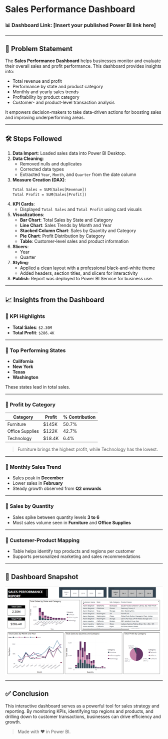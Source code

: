 
# Sales Performance Dashboard

### 📊 Dashboard Link: [Insert your published Power BI link here]

---

## 🧩 Problem Statement

The **Sales Performance Dashboard** helps businesses monitor and evaluate their overall sales and profit performance. This dashboard provides insights into:

- Total revenue and profit
- Performance by state and product category
- Monthly and yearly sales trends
- Profitability by product category
- Customer- and product-level transaction analysis

It empowers decision-makers to take data-driven actions for boosting sales and improving underperforming areas.

---

## 🛠️ Steps Followed

1. **Data Import**: Loaded sales data into Power BI Desktop.
2. **Data Cleaning**:
   - Removed nulls and duplicates
   - Corrected data types
   - Extracted `Year`, `Month`, and `Quarter` from the date column
3. **Measure Creation (DAX)**:
   ```DAX
   Total Sales = SUM(Sales[Revenue])
   Total Profit = SUM(Sales[Profit])
   ```
4. **KPI Cards**:
   - Displayed `Total Sales` and `Total Profit` using card visuals
5. **Visualizations**:
   - **Bar Chart**: Total Sales by State and Category
   - **Line Chart**: Sales Trends by Month and Year
   - **Stacked Column Chart**: Sales by Quantity and Category
   - **Pie Chart**: Profit Distribution by Category
   - **Table**: Customer-level sales and product information
6. **Slicers**:
   - Year
   - Quarter
7. **Styling**:
   - Applied a clean layout with a professional black-and-white theme
   - Added headers, section titles, and slicers for interactivity
8. **Publish**: Report was deployed to Power BI Service for business use.

---

## 📈 Insights from the Dashboard

### 🔹 KPI Highlights

- **Total Sales**: `$2.30M`
- **Total Profit**: `$286.4K`

---

### 🔹 Top Performing States

- **California**
- **New York**
- **Texas**
- **Washington**

These states lead in total sales.

---

### 🔹 Profit by Category

| Category        | Profit     | % Contribution |
|----------------|------------|----------------|
| Furniture       | $145K      | 50.7%          |
| Office Supplies | $122K      | 42.7%          |
| Technology      | $18.4K     | 6.4%           |

> Furniture brings the highest profit, while Technology has the lowest.

---

### 🔹 Monthly Sales Trend

- Sales peak in **December**
- Lower sales in **February**
- Steady growth observed from **Q2 onwards**

---

### 🔹 Sales by Quantity

- Sales spike between quantity levels **3 to 6**
- Most sales volume seen in **Furniture** and **Office Supplies**

---

### 🔹 Customer-Product Mapping

- Table helps identify top products and regions per customer
- Supports personalized marketing and sales recommendations

---

## 📸 Dashboard Snapshot

![Sales Dashboard](./Screenshot%202025-05-25%20151605.png)

---

## ✅ Conclusion

This interactive dashboard serves as a powerful tool for sales strategy and reporting. By monitoring KPIs, identifying top regions and products, and drilling down to customer transactions, businesses can drive efficiency and growth.

> Made with ❤️ in Power BI.

